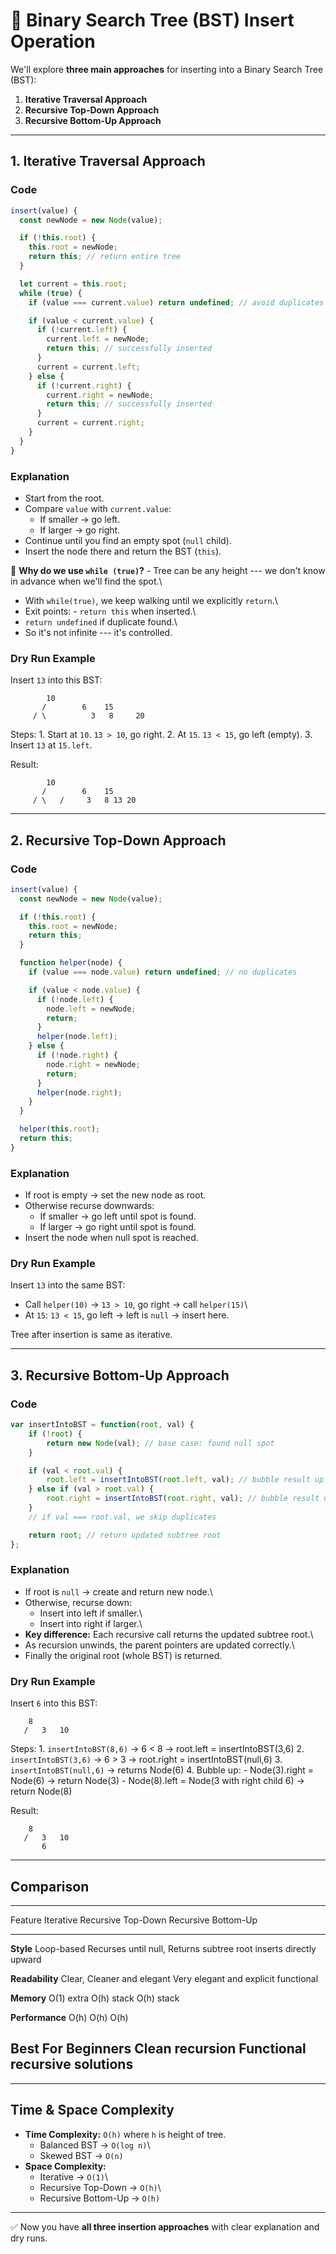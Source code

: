 # 🌳 Binary Search Tree (BST) Insert Operation

We'll explore **three main approaches** for inserting into a Binary
Search Tree (BST):

1.  **Iterative Traversal Approach**
2.  **Recursive Top-Down Approach**
3.  **Recursive Bottom-Up Approach**

------------------------------------------------------------------------

## 1. Iterative Traversal Approach

### Code

``` js
insert(value) {
  const newNode = new Node(value);

  if (!this.root) {
    this.root = newNode;
    return this; // return entire tree
  }

  let current = this.root;
  while (true) {
    if (value === current.value) return undefined; // avoid duplicates

    if (value < current.value) {
      if (!current.left) {
        current.left = newNode;
        return this; // successfully inserted
      }
      current = current.left;
    } else {
      if (!current.right) {
        current.right = newNode;
        return this; // successfully inserted
      }
      current = current.right;
    }
  }
}
```

### Explanation

-   Start from the root.
-   Compare `value` with `current.value`:
    -   If smaller → go left.
    -   If larger → go right.
-   Continue until you find an empty spot (`null` child).
-   Insert the node there and return the BST (`this`).

🔎 **Why do we use `while (true)`?** - Tree can be any height --- we
don't know in advance when we'll find the spot.\
- With `while(true)`, we keep walking until we explicitly `return`.\
- Exit points: - `return this` when inserted.\
- `return undefined` if duplicate found.\
- So it's not infinite --- it's controlled.

### Dry Run Example

Insert `13` into this BST:

            10
           /        6    15
         / \          3   8     20

Steps: 1. Start at `10`. `13 > 10`, go right. 2. At `15`. `13 < 15`, go
left (empty). 3. Insert `13` at `15.left`.

Result:

            10
           /        6    15
         / \   /     3   8 13 20

------------------------------------------------------------------------

## 2. Recursive Top-Down Approach

### Code

``` js
insert(value) {
  const newNode = new Node(value);

  if (!this.root) {
    this.root = newNode;
    return this;
  }

  function helper(node) {
    if (value === node.value) return undefined; // no duplicates

    if (value < node.value) {
      if (!node.left) {
        node.left = newNode;
        return;
      }
      helper(node.left);
    } else {
      if (!node.right) {
        node.right = newNode;
        return;
      }
      helper(node.right);
    }
  }

  helper(this.root);
  return this;
}
```

### Explanation

-   If root is empty → set the new node as root.
-   Otherwise recurse downwards:
    -   If smaller → go left until spot is found.
    -   If larger → go right until spot is found.
-   Insert the node when null spot is reached.

### Dry Run Example

Insert `13` into the same BST:

-   Call `helper(10)` → `13 > 10`, go right → call `helper(15)`\
-   At `15`: `13 < 15`, go left → left is `null` → insert here.

Tree after insertion is same as iterative.

------------------------------------------------------------------------

## 3. Recursive Bottom-Up Approach

### Code

``` js
var insertIntoBST = function(root, val) {
    if (!root) {
        return new Node(val); // base case: found null spot
    }

    if (val < root.val) {
        root.left = insertIntoBST(root.left, val); // bubble result up
    } else if (val > root.val) {
        root.right = insertIntoBST(root.right, val); // bubble result up
    }
    // if val === root.val, we skip duplicates

    return root; // return updated subtree root
};
```

### Explanation

-   If root is `null` → create and return new node.\
-   Otherwise, recurse down:
    -   Insert into left if smaller.\
    -   Insert into right if larger.\
-   **Key difference:** Each recursive call returns the updated subtree
    root.\
-   As recursion unwinds, the parent pointers are updated correctly.\
-   Finally the original root (whole BST) is returned.

### Dry Run Example

Insert `6` into this BST:

        8
       /   3   10

Steps: 1. `insertIntoBST(8,6)` → 6 \< 8 → root.left = insertIntoBST(3,6)
2. `insertIntoBST(3,6)` → 6 \> 3 → root.right = insertIntoBST(null,6) 3.
`insertIntoBST(null,6)` → returns Node(6) 4. Bubble up: - Node(3).right
= Node(6) → return Node(3) - Node(8).left = Node(3 with right child 6) →
return Node(8)

Result:

        8
       /   3   10
           6

------------------------------------------------------------------------

## Comparison

  -------------------------------------------------------------------------------
  Feature           Iterative    Recursive Top-Down      Recursive Bottom-Up
  ----------------- ------------ ----------------------- ------------------------
  **Style**         Loop-based   Recurses until null,    Returns subtree root
                                 inserts directly        upward

  **Readability**   Clear,       Cleaner and elegant     Very elegant and
                    explicit                             functional

  **Memory**        O(1) extra   O(h) stack              O(h) stack

  **Performance**   O(h)         O(h)                    O(h)

  **Best For**      Beginners    Clean recursion         Functional recursive
                                                         solutions
  -------------------------------------------------------------------------------

------------------------------------------------------------------------

## Time & Space Complexity

-   **Time Complexity:** `O(h)` where `h` is height of tree.
    -   Balanced BST → `O(log n)`\
    -   Skewed BST → `O(n)`
-   **Space Complexity:**
    -   Iterative → `O(1)`\
    -   Recursive Top-Down → `O(h)`\
    -   Recursive Bottom-Up → `O(h)`

------------------------------------------------------------------------

✅ Now you have **all three insertion approaches** with clear
explanation and dry runs.

